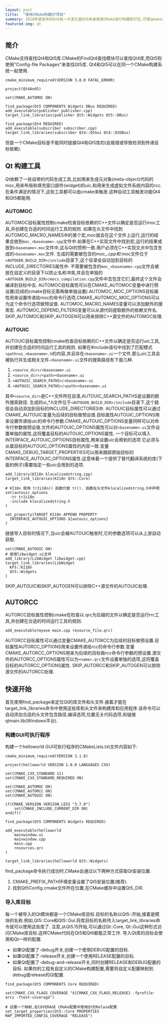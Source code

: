 ```yaml
---
layout: post
title:  "使用CMake构建QT项目"
summary: 2020年底发布的Qt6有一大变化是Qt6本身使用CMake进行构建和打包.尽管qmake会继续得到支持,但是官方推荐使用CMake.让我们来看看如何使用CMake构建QT项目吧!
featured-img: qt
---
```


## 简介 ##
CMake支持查找Qt4和Qt5库.CMake的FindQt4查找模块可以查找Qt4库,而Qt5则使用"Config-file Packages"来查找Qt5库.
Qt4和Qt5可以在同一个CMake构建系统一起使用.
```
cmake_minimum_required(VERSION 3.8.0 FATAL_ERROR)

project(Qt4And5)

set(CMAKE_AUTOMOC ON)

find_package(Qt5 COMPONENTS Widgets DBus REQUIRED)
add_executable(publisher publisher.cpp)
target_link_libraries(publisher Qt5::Widgets Qt5::DBus)

find_package(Qt4 REQUIRED)
add_executable(subscriber subscriber.cpp)
target_link_libraries(subscriber Qt4::QtGui Qt4::QtDBus)
```
但是一个CMake目标是不能同时链接Qt4和Qt5库的(会报错或导致检测到传递目标依赖).

## Qt 构建工具 ##
Qt依赖了一些自带的代码生成工具,比如用来生成元对象(meta-object)代码的moc,用来布局和填充窗口部件(widget)的uic,和用来生成虚拟文件系统内容的rcc.在条件满足的情况下,这些工具都可以由cmake来触发.这种自动工具触发功能Qt4和Qt5都能用.

### AUTOMOC  ###
AUTOMOC目标属性控制cmake检查目标依赖的C++文件以确定是否运行moc工具,并创建在合适的时间运行工具的规则.
如果在头文件中找到AUTOMOC_MACRO_NAMES中的某个宏,moc就会在这个文件上运行,运行的结果会放到`moc_<basename>.cpp`文件中.如果在C++实现文件中找到宏,运行的结果或放到`<basename>.moc`文件中,这与Qt的惯例一致.用户必须在C++实现文点中包含生成的`<basename>.moc`文件.
生成的需要被包含的moc_*.cpp和*.moc文件位于`<AUTOGEN_BUILD_DIR>/include`目录下,这个目录会自动加到目标的INCLUDE_DIRECTORIES属性中.
不需要被包含的`moc_<basename>.cpp`文件会被放在自定义的目录下以防止名称冲突,并且在单独的`<AUTOGEN_BUILD_DIR>/mocs_compilation.cpp`文件中去包含它们,最终这个文件会编译到目标中去.
AUTOMOC目标属性可以在CMAKE_AUTOMOC变量中进行预设置(后续的cmake目标无需再做单独设置).AUTOMOC_MOC_OPTIONS目标属性用来设置传递给moc的命令行选项,CMAKE_AUTOMOC_MOC_OPTIONS可以为这个命令行选项做预设值.
AUTOMOC_MACRO_NAMES变量可以添加额外的搜索宏.
AUTOMOC_DEPEND_FILTERS变量可以从源代码提取额外的依赖文件名.
SKIP_AUTOMOC和SKIP_AUTOGEN可以用来排除C++源文件的AUTOMOC处理.

### AUTOUIC ###
AUTOUIC目标属性控制cmake检查目标依赖的C++文件以确定是否运行uic工具,并创建在合适的时间运行工具的规则.
如果在#include语句中找到了匹配模式`<path>ui_<basename>.h`的内容,并且存在`<basename>.ui`一个文件,那么uic工具会被执行并生成相关文件.`<basename>.ui`文件的搜索路径有下面几种.
1. `<source_dir>/<basename>.ui`
2. `<source_dir>/<path><basename>.ui`
3. `<AUTOUIC_SEARCH_PATHS>/<basename>.ui`
4. `<AUTOUIC_SEARCH_PATHS>/<path><basename>.ui`

其中`<source_dir>`是C++文件所在目录,AUTOUIC_SEARCH_PATHS是设置的额外搜索路径.
生成的ui_*.h文件位于`<AUTOGEN_BUILD_DIR>/include`目录下,这个路径会自动添加到目标的INCLUDE_DIRECTORIES中.
AUTOUIC目标属性可以通过CMAKE_AUTOUIC变量为后续的目标做预设值.目标属性AUTOUIC_OPTIONS用来设置传递给uic的命令行参数.CMAKE_AUTOUIC_OPTIONS变量同样可以对命令行参数做预设值.文件的AUTOUIC_OPTIONS属性可以对`<basename>.ui`文件设置单独的属性,这将覆盖目标的AUTOUIC_OPTIONS属性.
一个目标可以填入INTERFACE_AUTOUIC_OPTIONS目标属性,用来设置uic会用到的选项.它必须与从属目标的AUTOUIC_OPTIONS属性的内容一致.变量CMAKE_DEBUG_TARGET_PROPERTIES可以用来跟踪原始目标的INTERFACE_AUTOUIC_OPTIONS属性.这意味着一个提供了替代翻译系统的库(下面的例子)需要指定一些uic会用到的选项.
```
add_library(KI18n klocalizedstring.cpp)
target_link_libraries(KI18n Qt5::Core)

# KI18n 使用 tr2i18n() 函数代替 tr(). 函数在头文件klocalizedstring.h中声明
set(autouic_options
  -tr tr2i18n
  -include klocalizedstring.h
)

set_property(TARGET KI18n APPEND PROPERTY
  INTERFACE_AUTOUIC_OPTIONS ${autouic_options}
)
```
链接导入目标的情况下,当uic会被AUTOUIC触发时,它的参数选项可以从上游自动获取.
```
set(CMAKE_AUTOUIC ON)
# 使用libwidget.ui文件
add_library(LibWidget libwidget.cpp)
target_link_libraries(LibWidget
  KF5::KI18n
  Qt5::Widgets
)
```
SKIP_AUTOUIC和SKIP_AUTOGEN可以排除C++源文件的AUTOUIC处理.

## AUTORCC ##
AUTORCC目标属性控制cmake在检查以.qrc为后缀的文件以确定是否运行rrc工具,并创建在合适的时间运行工具的规则.
```
add_executable(myexe main.cpp resource_file.qrc)
```
AUTORCC目标属性可以通过变量CMAKE_AUTORCC为后续的目标做预设置.目标属性AUTORCC_OPTIONS用来设置传递给rcc的命令行参数.变量CMAKE_AUTORCC_OPTIONS用来为后续的目标做rcc命令行参数的预设置.源文件的AUTORCC_OPTIONS属性可以为`<name>.qrc`文件设置单独的选项,这将覆盖目标的AUTORCC_OPTIONS属性.
SKIP_AUTORCC和SKIP_AUTOGEN可以排除源文件的AUTORCC处理.

## 快速开始 ##
首先使用find_package来定位Qt的库文件和头文件.接着才能在target_link_libraries命令中使用这些库和头文件来构建库和应用程序.该命令可以自动添加合适的头文件包含路径,编译选项,位置无关代码选项,和链接qtmain.lib(Windows平台).

### 构建GUI可执行程序 ###
构建一个helloworld GUI可执行程序的CMakeLists.txt文件内容如下:
```
cmake_minimum_required(VERSION 3.1.0)

project(helloworld VERSION 1.0.0 LANGUAGES CXX)

set(CMAKE_CXX_STANDARD 11)
set(CMAKE_CXX_STANDARD_REQUIRED ON)

set(CMAKE_AUTOMOC ON)
set(CMAKE_AUTORCC ON)
set(CMAKE_AUTOUIC ON)

if(CMAKE_VERSION VERSION_LESS "3.7.0")
    set(CMAKE_INCLUDE_CURRENT_DIR ON)
endif()

find_package(Qt5 COMPONENTS Widgets REQUIRED)

add_executable(helloworld
    mainwindow.ui
    mainwindow.cpp
    main.cpp
    resources.qrc
)

target_link_libraries(helloworld Qt5::Widgets)
```
find_package命令执行成功时,CMake会通过以下两种方式获取Qt安装位置.
1. CMAKE_PREFIX_PATH环境变量设置了Qt5安装位置(推荐).
2. 找到Qt5Config.cmake文件所在位置,在CMake缓存中设置Qt5_DIR.

### 导入库目标 ###
每一个被导入的Qt模块都是一个CMake库目标.目标的名称以Qt5::开始,接着是模块的名称.例如,Qt5::Core和Qt5::Gui.将库目标的名称传入target_link_libraries命令就可以使用这些库了.
注意,从Qt5.15开始,可以通过Qt::Core, Qt::Gui这种形式访问CMake库目标.这样CMake代码在Qt5和Qt6都能正常工作.
导入Qt库的目标会使用和Qt一样的配置.
 * 如果Qt配置了-debug开关,创建一个使用DEBUG配置的目标.
 * 如果Qt配置了-release开关,创建一个使用RELEASE配置的目标.
 * 如果Qt配置了-debug-and-release开关,同时创建RELEASE和DEBUG配置的目标.
如果你的工程有自定义的CMake构建配置,需要将自定义配置映射到debug或release的Qt配置.
```
find_package(Qt5 COMPONENTS Core REQUIRED)

set(CMAKE_CXX_FLAGS_COVERAGE "${CMAKE_CXX_FLAGS_RELEASE} -fprofile-arcs -ftest-coverage")

# 设置一个映射,在COVERAGE CMake配置中使用Qt的Relase配置
set_target_properties(Qt5::Core PROPERTIES MAP_IMPORTED_CONFIG_COVERAGE "RELEASE")
```
